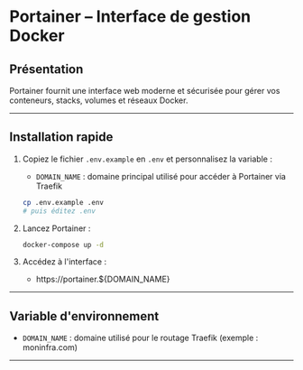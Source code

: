 # Portainer – Interface de gestion Docker

## Présentation

Portainer fournit une interface web moderne et sécurisée pour gérer vos conteneurs, stacks, volumes et réseaux Docker.

---

## Installation rapide

1. Copiez le fichier `.env.example` en `.env` et personnalisez la variable :
   - `DOMAIN_NAME` : domaine principal utilisé pour accéder à Portainer via Traefik

   ```bash
   cp .env.example .env
   # puis éditez .env
   ```

2. Lancez Portainer :
   ```bash
   docker-compose up -d
   ```

3. Accédez à l'interface :
   - https://portainer.${DOMAIN_NAME}

---

## Variable d'environnement

- `DOMAIN_NAME` : domaine utilisé pour le routage Traefik (exemple : moninfra.com)

--- 